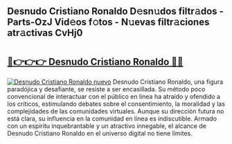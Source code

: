 ## Desnudo Cristiano Ronaldo D𝚎sn𝚞dos filtr𝚊dos - Parts-OzJ Vid𝚎os f𝚘tos - N𝚞evas filtr𝚊ciones atr𝚊ctivas CvHj0

# <h2><a href="http://mba3nx.tromn.icu/?c=Desnudo+Cristiano+Ronaldo">🔗👉👉👉 Desnudo Cristiano Ronaldo 🔗🔗</a></h2>

[![Desnudo Cristiano Ronaldo nuevo](https://i.imgur.com/pEAQMta.gif)](http://mba3nx.tromn.icu/?c=Desnudo+Cristiano+Ronaldo)
Desnudo Cristiano Ronaldo, una figura paradójica y desafiante, se resiste a ser encasillada. Su método poco convencional de interactuar con el público en línea ha atraído y ofendido a los críticos, estimulando debates sobre el consentimiento, la moralidad y las complejidades de las comunidades virtuales. Aunque su dirección futura no está clara, su influencia en la comunidad en línea es indiscutible. Armado con un espíritu inquebrantable y un atractivo innegable, el alcance de Desnudo Cristiano Ronaldo en el universo digital no tiene límites.
